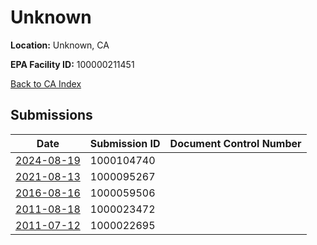 # Unknown

**Location:** Unknown, CA

**EPA Facility ID:** 100000211451

[Back to CA Index](../../index.md)

## Submissions

| Date | Submission ID | Document Control Number |
|------|--------------|-------------------------|
| [2024-08-19](submissions/1000104740.md) | 1000104740 |  |
| [2021-08-13](submissions/1000095267.md) | 1000095267 |  |
| [2016-08-16](submissions/1000059506.md) | 1000059506 |  |
| [2011-08-18](submissions/1000023472.md) | 1000023472 |  |
| [2011-07-12](submissions/1000022695.md) | 1000022695 |  |
